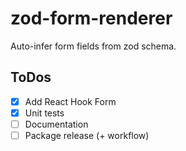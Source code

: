 # zod-form-renderer

Auto-infer form fields from zod schema.

## ToDos

- [x] Add React Hook Form
- [x] Unit tests
- [ ] Documentation
- [ ] Package release (+ workflow)
